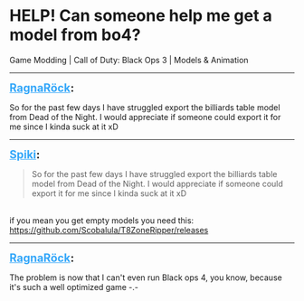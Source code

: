 # HELP! Can someone help me get a model from bo4?
Game Modding | Call of Duty: Black Ops 3 | Models & Animation

---
<strong style="font-size: 1.4em;"><span style="text-decoration: underline;text-decoration-color: #34a7f9;"><span style="color:#34a7f9;">RagnaRöck</span></span>:</strong>

<p>So for the past few days I have struggled export the billiards table model from Dead of the Night. I would appreciate if someone could export it for me since I kinda suck at it xD</p>

---
<strong style="font-size: 1.4em;"><span style="text-decoration: underline;text-decoration-color: #34a7f9;"><span style="color:#34a7f9;">Spiki</span></span>:</strong>

<p><blockquote>So for the past few days I have struggled export the billiards table model from Dead of the Night. I would appreciate if someone could export it for me since I kinda suck at it xD<br /></blockquote><br />if you mean you get empty models you need this:<br /><a href="https://github.com/Scobalula/T8ZoneRipper/releases">https://github.com/Scobalula/T8ZoneRipper/releases</a></p>

---
<strong style="font-size: 1.4em;"><span style="text-decoration: underline;text-decoration-color: #34a7f9;"><span style="color:#34a7f9;">RagnaRöck</span></span>:</strong>

<p>The problem is now that I can&#39;t even run Black ops 4, you know, because it&#39;s such a well optimized game -.-</p>
